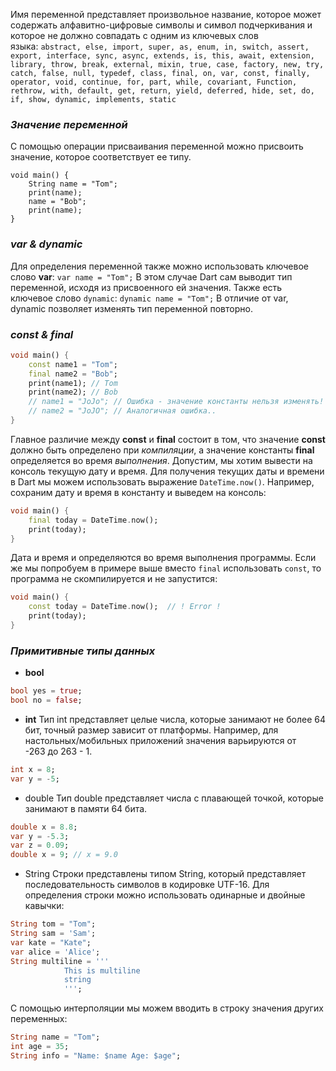 
Имя переменной представляет произвольное название, которое может содержать алфавитно-цифровые символы и символ подчеркивания и которое не должно совпадать с одним из ключевых слов языка: `abstract, else, import, super, as, enum, in, switch, assert, export, interface, sync, async, extends, is, this, await, extension, library, throw, break, external, mixin, true, case, factory, new, try, catch, false, null, typedef, class, final, on, var, const, finally, operator, void, continue, for, part, while, covariant, Function, rethrow, with, default, get, return, yield, deferred, hide, set, do, if, show, dynamic, implements, static`

### *Значение переменной*

С помощью операции присваивания переменной можно присвоить значение, которое соответствует ее типу.
```run-dart
void main() {
	String name = "Tom";
	print(name);
	name = "Bob";
	print(name);
}
```

### *var & dynamic*

Для определения переменной также можно использовать ключевое слово **var**:
`var name = "Tom";`
В этом случае Dart сам выводит тип переменной, исходя из присвоенного ей значения.
Также есть ключевое слово `dynamic`:
`dynamic name = "Tom";`
В отличие от var, dynamic позволяет изменять тип переменной повторно.

### *const & final*

```dart
void main() {
	const name1 = "Tom";
	final name2 = "Bob";
	print(name1); // Tom
	print(name2); // Bob
	// name1 = "JoJo"; // Ошибка - значение константы нельзя изменять!
	// name2 = "JoJO"; // Аналогичная ошибка..
}
```
Главное различие между **const** и **final** состоит в том, что значение **const** должно быть определено при _компиляции_, а значение константы **final** определяется во время _выполнения_.
Допустим, мы хотим вывести на консоль текущую дату и время. Для получения текущих даты и времени в Dart мы можем использовать выражение `DateTime.now()`. Например, сохраним дату и время в константу и выведем на консоль:
```dart
void main() {
	final today = DateTime.now();
	print(today);
}
```
Дата и время и определяются во время выполнения программы.
Если же мы попробуем в примере выше вместо `final` использовать `const`, то программа не скомпилируется и не запустится:
```dart
void main() {
	const today = DateTime.now();  // ! Error !
	print(today);
}
```

### *Примитивные типы данных*

- **bool**
```dart
bool yes = true;
bool no = false;
```

- **int**
Тип int представляет целые числа, которые занимают не более 64 бит, точный размер зависит от платформы. Например, для настольных/мобильных приложений значения варьируются от -263 до 263 - 1.
```dart
int x = 8;
var y = -5;
```

- double
Тип double представляет числа с плавающей точкой, которые занимают в памяти 64 бита.
```dart
double x = 8.8;
var y = -5.3;
var z = 0.09;
double x = 9; // x = 9.0
```

- String
Строки представлены типом String, который представляет последовательность символов в кодировке UTF-16. Для определения строки можно использовать одинарные и двойные кавычки:
```dart
String tom = "Tom";
String sam = 'Sam';
var kate = "Kate";
var alice = 'Alice';
String multiline = '''
			This is multiline
			string
			''';
```
С помощью интерполяции мы можем вводить в строку значения других переменных:
```dart
String name = "Tom";
int age = 35;
String info = "Name: $name Age: $age";
```
